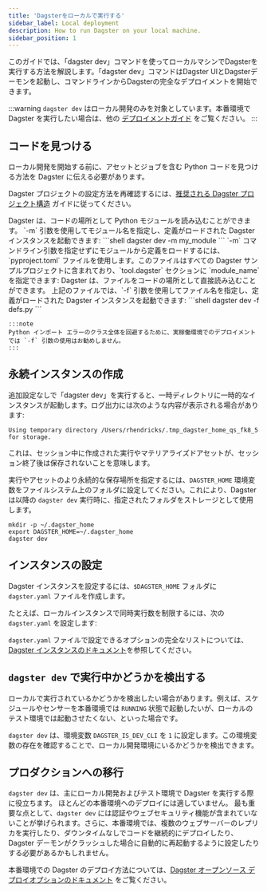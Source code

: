 ```yaml
---
title: 'Dagsterをローカルで実行する'
sidebar_label: Local deployment
description: How to run Dagster on your local machine.
sidebar_position: 1
---
```


このガイドでは、「dagster dev」コマンドを使ってローカルマシンでDagsterを実行する方法を解説します。「dagster dev」コマンドはDagster UIとDagsterデーモンを起動し、コマンドラインからDagsterの完全なデプロイメントを開始できます。

:::warning
`dagster dev` はローカル開発のみを対象としています。本番環境で Dagster を実行したい場合は、他の [デプロイメントガイド](/guides/deploy/deployment-options/index.md) をご覧ください。
:::

## コードを見つける

ローカル開発を開始する前に、アセットとジョブを含む Python コードを見つける方法を Dagster に伝える必要があります。

Dagster プロジェクトの設定方法を再確認するには、[推奨される Dagster プロジェクト構造](/guides/build/projects/structuring-your-dagster-project) ガイドに従ってください。

<Tabs>
  <TabItem value="module" label="モジュールから">
    Dagster は、コードの場所として Python モジュールを読み込むことができます。
    <CodeExample path="docs_snippets/docs_snippets/guides/tbd/definitions.py" language="python" title="my_module/__init__.py" />
    `-m` 引数を使用してモジュール名を指定し、定義がロードされた Dagster インスタンスを起動できます:
    ```shell
    dagster dev -m my_module
    ```

  </TabItem>
  <TabItem value="without-args" label="コマンドライン引数なし">
    `-m` コマンドライン引数を指定せずにモジュールから定義をロードするには、`pyproject.toml` ファイルを使用します。このファイルはすべての Dagster サンプルプロジェクトに含まれており、`tool.dagster` セクションに `module_name` を指定できます:
    <CodeExample path="docs_snippets/docs_snippets/guides/tbd/pyproject.toml" language="toml" title="pyproject.toml" />

  </TabItem>
  <TabItem value="file" label="ファイルから">
    Dagster は、ファイルをコードの場所として直接読み込むことができます。
    <CodeExample path="docs_snippets/docs_snippets/guides/tbd/definitions.py" language="python" title="definitions.py" />
    上記のファイルでは、`-f` 引数を使用してファイル名を指定し、定義がロードされた Dagster インスタンスを起動できます:
    ```shell
    dagster dev -f defs.py
    ```

    :::note
    Python インポート エラーのクラス全体を回避するために、実稼働環境でのデプロイメントでは `-f` 引数の使用はお勧めしません。
    :::

  </TabItem>
</Tabs>

## 永続インスタンスの作成

追加設定なしで「dagster dev」を実行すると、一時ディレクトリに一時的なインスタンスが起動します。ログ出力には次のような内容が表示される場合があります:

```shell
Using temporary directory /Users/rhendricks/.tmp_dagster_home_qs_fk8_5 for storage.
```

これは、セッション中に作成された実行やマテリアライズドアセットが、セッション終了後は保存されないことを意味します。

実行やアセットのより永続的な保存場所を指定するには、`DAGSTER_HOME` 環境変数をファイルシステム上のフォルダに設定してください。これにより、Dagster は以降の `dagster dev` 実行時に、指定されたフォルダをストレージとして使用します。

```shell
mkdir -p ~/.dagster_home
export DAGSTER_HOME=~/.dagster_home
dagster dev
```

## インスタンスの設定

Dagster インスタンスを設定するには、`$DAGSTER_HOME` フォルダに `dagster.yaml` ファイルを作成します。

たとえば、ローカルインスタンスで同時実行数を制限するには、次の `dagster.yaml` を設定します:

<CodeExample
  path="docs_snippets/docs_snippets/guides/tbd/dagster.yaml"
  language="yaml"
  title="~/.dagster_home/dagster.yaml"
/>

`dagster.yaml` ファイルで設定できるオプションの完全なリストについては、[Dagster インスタンスのドキュメント](/guides/deploy/dagster-instance-configuration)を参照してください。

## `dagster dev` で実行中かどうかを検出する

ローカルで実行されているかどうかを検出したい場合があります。例えば、スケジュールやセンサーを本番環境では `RUNNING` 状態で起動したいが、ローカルのテスト環境では起動させたくない、といった場合です。

`dagster dev` は、環境変数 `DAGSTER_IS_DEV_CLI` を `1` に設定します。この環境変数の存在を確認することで、ローカル開発環境にいるかどうかを検出できます。

## プロダクションへの移行

`dagster dev` は、主にローカル開発およびテスト環境で Dagster を実行する際に役立ちます。
ほとんどの本番環境へのデプロイには適していません。
最も重要な点として、`dagster dev` には認証やウェブセキュリティ機能が含まれていないことが挙げられます。さらに、本番環境では、複数のウェブサーバーのレプリカを実行したり、ダウンタイムなしでコードを継続的にデプロイしたり、Dagster デーモンがクラッシュした場合に自動的に再起動するように設定したりする必要があるかもしれません。

本番環境での Dagster のデプロイ方法については、[Dagster オープンソース デプロイオプションのドキュメント](/guides/deploy/deployment-options/) をご覧ください。
